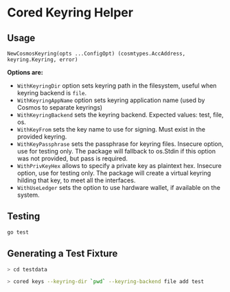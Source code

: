# Cored Keyring Helper

## Usage

```
NewCosmosKeyring(opts ...ConfigOpt) (cosmtypes.AccAddress, keyring.Keyring, error)
```

**Options are:**

* `WithKeyringDir` option sets keyring path in the filesystem, useful when keyring backend is `file`.
* `WithKeyringAppName` option sets keyring application name (used by Cosmos to separate keyrings)
* `WithKeyringBackend` sets the keyring backend. Expected values: test, file, os.
* `WithKeyFrom` sets the key name to use for signing. Must exist in the provided keyring.
* `WithKeyPassphrase` sets the passphrase for keyring files. Insecure option, use for testing only. The package will fallback to os.Stdin if this option was not provided, but pass is required.
* `WithPrivKeyHex` allows to specify a private key as plaintext hex. Insecure option, use for testing only. The package will create a virtual keyring hilding that key, to meet all the interfaces.
* `WithUseLedger` sets the option to use hardware wallet, if available on the system.

## Testing 

```bash
go test
```

## Generating a Test Fixture

```bash
> cd testdata

> cored keys --keyring-dir `pwd` --keyring-backend file add test
```
